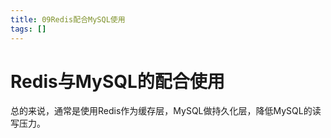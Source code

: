 ```yaml
---
title: 09Redis配合MySQL使用
tags: []
---
```


# Redis与MySQL的配合使用

总的来说，通常是使用Redis作为缓存层，MySQL做持久化层，降低MySQL的读写压力。
